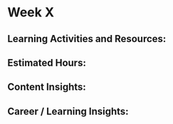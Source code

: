 Week X
=====


Learning Activities and Resources: 
---------


Estimated Hours:
---------


Content Insights:
-------------


Career / Learning Insights:
----------



